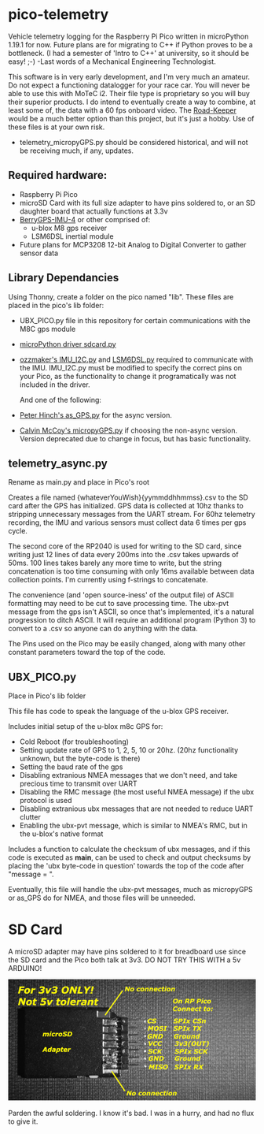 # pico-telemetry
Vehicle telemetry logging for the Raspberry Pi Pico written in microPython 1.19.1 for now. Future plans are for migrating to C++ if Python proves to be a bottleneck. (I had a semester of 'Intro to C++' at university, so it should be easy! ;-) -Last words of a Mechanical Engineering Technologist.

This software is in very early development, and I'm very much an amateur. Do not expect a functioning datalogger for your race car. You will never be able to use this with MoTeC i2. Their file type is proprietary so you will buy their superior products. I do intend to eventually create a way to combine, at least some of, the data with a 60 fps onboard video. The [Road-Keeper](https://www.race-keeper.com/) would be a much better option than this project, but it's just a hobby. Use of these files is at your own risk.

 * telemetry_micropyGPS.py should be considered historical, and will not be receiving much, if any, updates.
## Required hardware:
 * Raspberry Pi Pico
 * microSD Card with its full size adapter to have pins soldered to, or an SD daughter board that actually functions at 3.3v
 * [BerryGPS-IMU-4](https://ozzmaker.com/berrygps-berrygps-imu-quick-start-guide/#) or other comprised of:
   - u-blox M8 gps receiver
   - LSM6DSL inertial module
 * Future plans for MCP3208 12-bit Analog to Digital Converter to gather sensor data
## Library Dependancies
Using Thonny, create a folder on the pico named "lib". These files are placed in the pico's lib folder:
 * UBX_PICO.py file in this repository for certain communications with the M8C gps module
 * [microPython driver sdcard.py](https://github.com/micropython/micropython/tree/master/drivers/sdcard)
 * [ozzmaker's IMU_I2C.py](https://github.com/ozzmaker/BerryIMU/tree/master/PicoMicroPython) and [LSM6DSL.py](https://github.com/ozzmaker/BerryIMU/tree/master/PicoMicroPython) required to communicate with the IMU. IMU_I2C.py must be modified to specify the correct pins on your Pico, as the functionality to change it programatically was not included in the driver.

   And one of the following:
 * [Peter Hinch's as_GPS.py](https://github.com/peterhinch/micropython-async/tree/master/v3/as_drivers/as_GPS) for the async version.
 * [Calvin McCoy's micropyGPS.py](https://github.com/inmcm/micropyGPS) if choosing the non-async version. Version deprecated due to change in focus, but has basic functionality.
## telemetry_async.py
Rename as main.py and place in Pico's root

Creates a file named {whateverYouWish}{yymmddhhmmss}.csv to the SD card after the GPS has initialized. GPS data is collected at 10hz thanks to stripping unnecessary messages from the UART stream. For 60hz telemetry recording, the IMU and various sensors must collect data 6 times per gps cycle. 

The second core of the RP2040 is used for writing to the SD card, since writing just 12 lines of data every 200ms into the .csv takes upwards of 50ms. 100 lines takes barely any more time to write, but the string concatenation is too time consuming with only 16ms available between data collection points. I'm currently using f-strings to concatenate. 

The convenience (and 'open source-iness' of the output file) of ASCII formatting may need to be cut to save processing time. The ubx-pvt message from the gps isn't ASCII, so once that's implemented, it's a natural progression to ditch ASCII. It will require an additional program (Python 3) to convert to a .csv so anyone can do anything with the data. 

The Pins used on the Pico may be easily changed, along with many other constant parameters toward the top of the code.
## UBX_PICO.py
Place in Pico's lib folder

This file has code to speak the language of the u-blox GPS receiver.

Includes initial setup of the u-blox m8c GPS for:
 * Cold Reboot (for troubleshooting)
 * Setting update rate of GPS to 1, 2, 5, 10 or 20hz. (20hz functionality unknown, but the byte-code is there)
 * Setting the baud rate of the gps
 * Disabling extranious NMEA messages that we don't need, and take precious time to transmit over UART
 * Disabling the RMC message (the most useful NMEA message) if the ubx protocol is used
 * Disabling extranious ubx messages that are not needed to reduce UART clutter
 * Enabling the ubx-pvt message, which is similar to NMEA's RMC, but in the u-blox's native format

Includes a function to calculate the checksum of ubx messages, and if this code is executed as __main__, can be used to check and output checksums by placing the 'ubx byte-code in question' towards the top of the code after "message = ".

Eventually, this file will handle the ubx-pvt messages, much as micropyGPS or as_GPS do for NMEA, and those files will be unneeded.

# SD Card

A microSD adapter may have pins soldered to it for breadboard use since the SD card and the Pico both talk at 3v3. DO NOT TRY THIS WITH a 5v ARDUINO!

![image](https://github.com/Teufelauto/pico-telemetry/blob/main/images/SD_Card_Adapter_Pins.jpg)

Parden the awful soldering. I know it's bad. I was in a hurry, and had no flux to give it.

